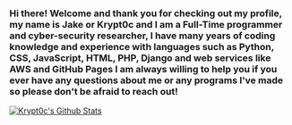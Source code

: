### Hi there! Welcome and thank you for checking out my profile, my name is Jake or Krypt0c and I am a Full-Time programmer and cyber-security researcher, I have many years of coding knowledge and experience with languages such as Python, CSS, JavaScript, HTML, PHP, Django and web services like AWS and GitHub Pages I am always willing to help you if you ever have any questions about me or any programs I've made so please don't be afraid to reach out!
[![Krypt0c's Github Stats](https://github-readme-stats.vercel.app/api?username=krypt0c)](https://github.com/anuraghazra/github-readme-stats)
